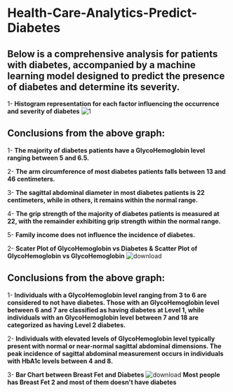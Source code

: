 # Health-Care-Analytics-Predict-Diabetes

## Below is a comprehensive analysis for patients with diabetes, accompanied by a machine learning model designed to predict the presence of diabetes and determine its severity.

1- **Histogram representation for each factor influencing the occurrence and severity of diabetes**
![1](https://github.com/itsahmedmohamedamin/Health-Care-Analytics-Predict-Diabetes/assets/50253297/311d9534-4afd-44cd-b9c8-690db4cca146)

## Conclusions from the above graph:
1- **The majority of diabetes patients have a GlycoHemoglobin level ranging between 5 and 6.5.**

2- **The arm circumference of most diabetes patients falls between 13 and 46 centimeters.**

3- **The sagittal abdominal diameter in most diabetes patients is 22 centimeters, while in others, it remains within the normal range.**

4- **The grip strength of the majority of diabetes patients is measured at 22, with the remainder exhibiting grip strength within the normal range.**

5- **Family income does not influence the incidence of diabetes.**

2- **Scater Plot of GlycoHemoglobin vs Diabetes & Scatter Plot of GlycoHemoglobin vs GlycoHemoglobin**
![download](https://github.com/itsahmedmohamedamin/Health-Care-Analytics-Predict-Diabetes/assets/50253297/7c81a3a9-258f-4f7b-8c94-15ed9829bacd)

## Conclusions from the above graph:
1- **Individuals with a GlycoHemoglobin level ranging from 3 to 6 are considered to not have diabetes. Those with an GlycoHemoglobin level between 6 and 7 are classified as having diabetes at Level 1, while individuals with an GlycoHemoglobin level between 7 and 18 are categorized as having Level 2 diabetes.**

2- **Individuals with elevated levels of GlycoHemoglobin level typically present with normal or near-normal sagittal abdominal dimensions. The peak incidence of sagittal abdominal measurement occurs in individuals with HbA1c levels between 4 and 8.**

3- **Bar Chart between Breast Fet and Diabetes**
![download](https://github.com/itsahmedmohamedamin/Health-Care-Analytics-Predict-Diabetes/assets/50253297/6ee684d4-4580-49bc-b1bb-eb41df21470b)
**Most people has Breast Fet 2 and most of them doesn't have diabetes**
